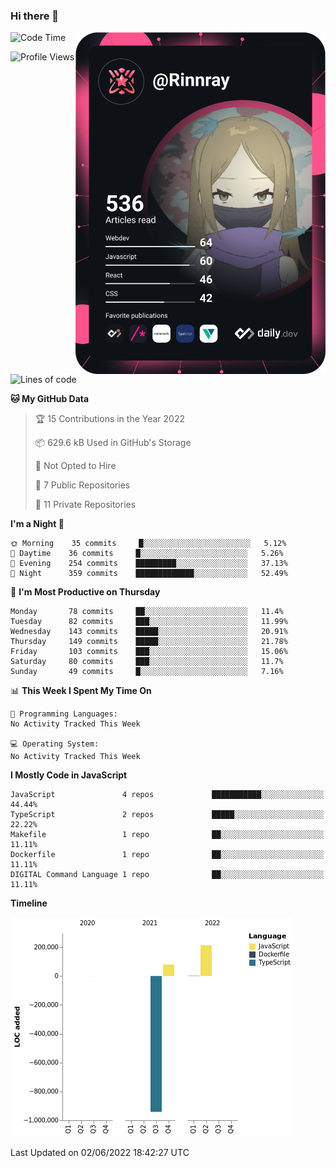 ### Hi there 👋

<div align="left">
 <a href="https://app.daily.dev/Rinnray">
   <img 
        align="right"
        src="https://github.com/Rinnray/Rinnray/blob/main/devcard.svg" 
        width="400" 
        alt="Rinnray's Dev Card"/>
 </a>
</div>




<!--START_SECTION:waka-->
![Code Time](http://img.shields.io/badge/Code%20Time-0%20secs-blue)

![Profile Views](http://img.shields.io/badge/Profile%20Views-0-blue)

![Lines of code](https://img.shields.io/badge/From%20Hello%20World%20I%27ve%20Written--647%20Thousand%20lines%20of%20code-blue)

**🐱 My GitHub Data** 

> 🏆 15 Contributions in the Year 2022
 > 
> 📦 629.6 kB Used in GitHub's Storage 
 > 
> 🚫 Not Opted to Hire
 > 
> 📜 7 Public Repositories 
 > 
> 🔑 11 Private Repositories  
 > 
**I'm a Night 🦉** 

```text
🌞 Morning    35 commits     █░░░░░░░░░░░░░░░░░░░░░░░░   5.12% 
🌆 Daytime    36 commits     █░░░░░░░░░░░░░░░░░░░░░░░░   5.26% 
🌃 Evening    254 commits    █████████░░░░░░░░░░░░░░░░   37.13% 
🌙 Night      359 commits    █████████████░░░░░░░░░░░░   52.49%

```
📅 **I'm Most Productive on Thursday** 

```text
Monday       78 commits     ██░░░░░░░░░░░░░░░░░░░░░░░   11.4% 
Tuesday      82 commits     ███░░░░░░░░░░░░░░░░░░░░░░   11.99% 
Wednesday    143 commits    █████░░░░░░░░░░░░░░░░░░░░   20.91% 
Thursday     149 commits    █████░░░░░░░░░░░░░░░░░░░░   21.78% 
Friday       103 commits    ███░░░░░░░░░░░░░░░░░░░░░░   15.06% 
Saturday     80 commits     ███░░░░░░░░░░░░░░░░░░░░░░   11.7% 
Sunday       49 commits     █░░░░░░░░░░░░░░░░░░░░░░░░   7.16%

```


📊 **This Week I Spent My Time On** 

```text
💬 Programming Languages: 
No Activity Tracked This Week

💻 Operating System: 
No Activity Tracked This Week

```

**I Mostly Code in JavaScript** 

```text
JavaScript               4 repos             ███████████░░░░░░░░░░░░░░   44.44% 
TypeScript               2 repos             █████░░░░░░░░░░░░░░░░░░░░   22.22% 
Makefile                 1 repo              ██░░░░░░░░░░░░░░░░░░░░░░░   11.11% 
Dockerfile               1 repo              ██░░░░░░░░░░░░░░░░░░░░░░░   11.11% 
DIGITAL Command Language 1 repo              ██░░░░░░░░░░░░░░░░░░░░░░░   11.11%

```


**Timeline**

![Chart not found](https://raw.githubusercontent.com/Rinnray/Rinnray/main/charts/bar_graph.png) 


 Last Updated on 02/06/2022 18:42:27 UTC
<!--END_SECTION:waka-->


<!--
**Rinnray/Rinnray** is a ✨ _special_ ✨ repository because its `README.md` (this file) appears on your GitHub profile.

Here are some ideas to get you started:

- 🔭 I’m currently working on ...
- 🌱 I’m currently learning ...
- 👯 I’m looking to collaborate on ...
- 🤔 I’m looking for help with ...
- 💬 Ask me about ...
- 📫 How to reach me: ...
- 😄 Pronouns: ...
- ⚡ Fun fact: ...
-->
